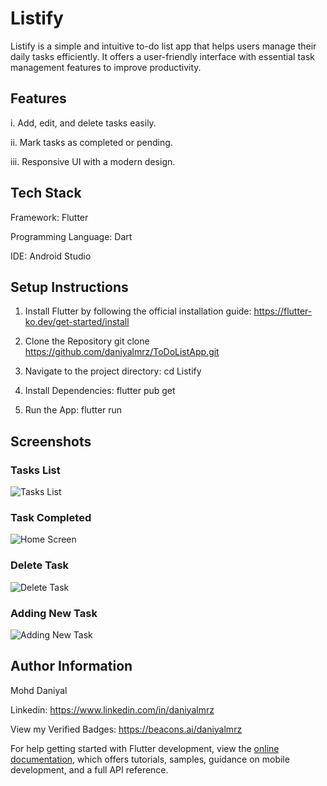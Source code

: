 # Listify

Listify is a simple and intuitive to-do list app that helps users manage their daily tasks efficiently.
It offers a user-friendly interface with essential task management features to improve productivity.

## Features

i. Add, edit, and delete tasks easily.

ii. Mark tasks as completed or pending.

iii. Responsive UI with a modern design.

## Tech Stack
Framework: Flutter

Programming Language: Dart

IDE: Android Studio

## Setup Instructions

1. Install Flutter by following the official installation guide: https://flutter-ko.dev/get-started/install

2. Clone the Repository
   git clone https://github.com/daniyalmrz/ToDoListApp.git

3. Navigate to the project directory:
   cd Listify

4. Install Dependencies:
   flutter pub get

5. Run the App:
   flutter run

## Screenshots

### Tasks List
![Tasks List](screenshots/tasks_list.jpg)

### Task Completed
![Home Screen](screenshots/tasks_completed.jpg)

### Delete Task
![Delete Task](screenshots/delete_task.jpg)

### Adding New Task
![Adding New Task](screenshots/new_task.jpg)

## Author Information

Mohd Daniyal

Linkedin: https://www.linkedin.com/in/daniyalmrz

View my Verified Badges: https://beacons.ai/daniyalmrz

For help getting started with Flutter development, view the
[online documentation](https://docs.flutter.dev/), which offers tutorials,
samples, guidance on mobile development, and a full API reference.
